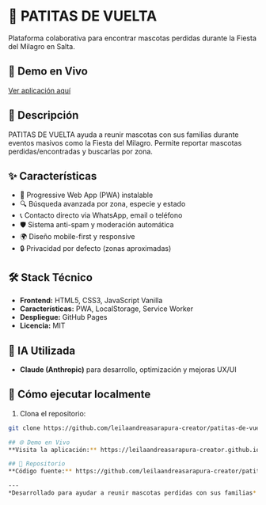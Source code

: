 # 🐾 PATITAS DE VUELTA

Plataforma colaborativa para encontrar mascotas perdidas durante la Fiesta del Milagro en Salta.

## 🔗 Demo en Vivo
[Ver aplicación aquí](https://tu-usuario.github.io/patitas-de-vuelta)

## 🎯 Descripción
PATITAS DE VUELTA ayuda a reunir mascotas con sus familias durante eventos masivos como la Fiesta del Milagro. Permite reportar mascotas perdidas/encontradas y buscarlas por zona.

## ✨ Características
- 📱 Progressive Web App (PWA) instalable
- 🔍 Búsqueda avanzada por zona, especie y estado  
- 📞 Contacto directo via WhatsApp, email o teléfono
- 🛡️ Sistema anti-spam y moderación automática
- 🌍 Diseño mobile-first y responsive
- 🔒 Privacidad por defecto (zonas aproximadas)

## 🛠️ Stack Técnico
- **Frontend:** HTML5, CSS3, JavaScript Vanilla
- **Características:** PWA, LocalStorage, Service Worker
- **Despliegue:** GitHub Pages
- **Licencia:** MIT

## 🤖 IA Utilizada
- **Claude (Anthropic)** para desarrollo, optimización y mejoras UX/UI

## 🚀 Cómo ejecutar localmente
1. Clona el repositorio:
```bash
git clone https://github.com/leilaandreasarapura-creator/patitas-de-vuelta.git

## 🌐 Demo en Vivo
**Visita la aplicación:** https://leilaandreasarapura-creator.github.io/patitas-de-vuelta/

## 📂 Repositorio
**Código fuente:** https://github.com/leilaandreasarapura-creator/patitas-de-vuelta

---
*Desarrollado para ayudar a reunir mascotas perdidas con sus familias* 🐾

